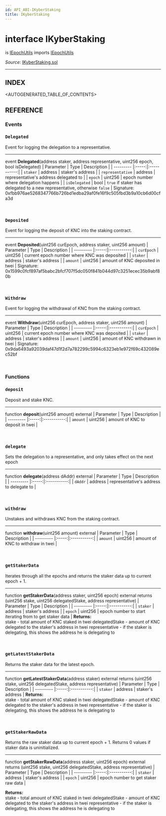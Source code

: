 ```yaml
---
id: API_ABI-IKyberStaking
title: IKyberStaking
---
```

[//]: # (tagline)
# interface IKyberStaking
is [IEpochUtils](api_api-iepochutils.md)
imports [IEpochUtils](api_api-iepochutils.md)

*Source*: [IKyberStaking.sol](https://github.com/KyberNetwork/smart-contracts/blob/master/contracts/IKyberStaking.sol)
___

## INDEX

<AUTOGENERATED_TABLE_OF_CONTENTS>

## REFERENCE

### Events

### `Delegated`
Event for logging the delegation to a representative.
___
event __Delegated__(address staker, address representative, uint256 epoch, bool isDelegated)
| Parameter | Type  | Description |
| --------- |:-----:|:-----------:|
| `staker` | address | staker's address |
| `representative` | address | representative's address delegated to |
| `epoch` | uint256 | epoch number where delegation happens |
| `isDelegated` | bool | `true` if staker has delegated to a new representative, otherwise `false` |
Signature: 0xfbb976ae5268347766b726bd1edba29af0fe16f9c505fbd3b9a10cb6d00cfa3d

<br />

### `Deposited`
Event for logging the deposit of KNC into the staking contract.
___
event __Deposited__(uint256 curEpoch, address staker, uint256 amount)
| Parameter | Type  | Description |
| --------- |:-----:|:-----------:|
| `curEpoch` | uint256 | current epoch number where KNC was deposited |
| `staker` | address | staker's address |
| `amount` | uint256 | amount of KNC deposited in twei |
Signature: 0x1599c0fcf897af5babc2bfcf707f5dc050f841b044d97c3251ecec35b9abf80b

<br />

### `Withdraw`
Event for logging the withdrawal of KNC from the staking contract.
___
event __Withdraw__(uint256 curEpoch, address staker, uint256 amount)
| Parameter | Type  | Description |
| --------- |:-----:|:-----------:|
| `curEpoch` | uint256 | current epoch number where KNC was deposited |
| `staker` | address | staker's address |
| `amount` | uint256 | amount of KNC withdrawn in twei |
 Signature: 0x9da6493a92039daf47d1f2d7a782299c5994c6323eb1e972f69c432089ec52bf

<br />

### Functions
 
### `deposit`
Deposit and stake KNC.
___
function __deposit__(uint256 amount) external
| Parameter | Type  | Description |
| --------- |:-----:|:-----------:|
| `amount` | uint256 | amount of KNC to deposit in twei |
 
<br />
 
### `delegate`
Sets the delegation to a representative, and only takes effect on the next epoch
___
function __delegate__(address dAddr) external
| Parameter | Type  | Description |
| --------- |:-----:|:-----------:|
| `dAddr` | address | representative's address to delegate to   |

<br />
 
### `withdraw`
Unstakes and withdraws KNC from the staking contract.
___
function __withdraw__(uint256 amount) external
| Parameter | Type  | Description |
| --------- |:-----:|:-----------:|
| `amount` | uint256 | amount of KNC to withdraw in twei    |

<br />
 
### `getStakerData`
Iterates through all the epochs and returns the staker data up to current epoch + 1.
___
function __getStakerData__(address staker, uint256 epoch) external returns (uint256 stake, uint256 delegatedStake, address representative)
| Parameter | Type  | Description |
| --------- |:-----:|:-----------:|
| `staker` | address | staker's address    |
| `epoch` | uint256 | epoch number to start iterating from to get staker data    |
**Returns:**\
stake - total amount of KNC staked in twei
delegatedStake - amount of KNC delegated to the staker's address in twei 
representative - if the staker is delegating, this shows the address he is delegating to
 
<br />
 
### `getLatestStakerData`
Returns the staker data for the latest epoch.
___
function __getLatestStakerData__(address staker) external returns (uint256 stake, uint256 delegatedStake, address representative)
| Parameter | Type  | Description |
| --------- |:-----:|:-----------:|
| `staker` | address | staker's address    |
**Returns:**\
stake - total amount of KNC staked in twei
delegatedStake - amount of KNC delegated to the staker's address in twei 
representative - if the staker is delegating, this shows the address he is delegating to

<br />
 
### `getStakerRawData`
Returns the raw staker data up to current epoch + 1. Returns 0 values if staker data is uninitialized.
___
function __getStakerRawData__(address staker, uint256 epoch) external returns (uint256 stake, uint256 delegatedStake, address representative)
| Parameter | Type  | Description |
| --------- |:-----:|:-----------:|
| `staker` | address | staker's address    |
| `epoch` | uint256 | epoch number to get staker raw data    |

**Returns:**\
stake - total amount of KNC staked in twei
delegatedStake - amount of KNC delegated to the staker's address in twei 
representative - if the staker is delegating, this shows the address he is delegating to
 